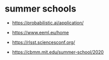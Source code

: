 # summer schools

* https://probabilistic.ai/application/

* https://www.eeml.eu/home

* https://rlsst.sciencesconf.org/

* https://cbmm.mit.edu/summer-school/2020
